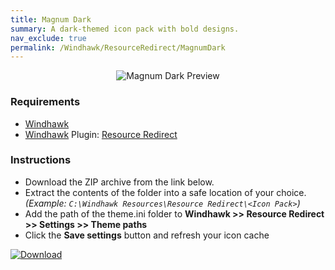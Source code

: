 ```yaml
---
title: Magnum Dark
summary: A dark-themed icon pack with bold designs.
nav_exclude: true
permalink: /Windhawk/ResourceRedirect/MagnumDark
---
```


<div align="center">
  <img src="https://gitlab.com/the-back-room/windhawk/resource-redirect/magnum-dark/-/raw/main/Extras/Preview.bmp" alt="Magnum Dark Preview" style="max-width: 100%; height: auto;">
</div>

### Requirements

- [Windhawk](https://windhawk.net/)
- [Windhawk](https://windhawk.net/) Plugin: [Resource Redirect](https://windhawk.net/mods/icon-resource-redirect)

### Instructions

 - Download the ZIP archive from the link below.
 - Extract the contents of the folder into a safe location of your choice. *(Example: `C:\Windhawk Resources\Resource Redirect\<Icon Pack>`)*
 - Add the path of the theme.ini folder to **Windhawk >> Resource Redirect >> Settings >> Theme paths**
 - Click the **Save settings** button and refresh your icon cache

[![Download](https://img.shields.io/badge/Download-black?style=for-the-badge&logo=gitlab&logoColor=white&logoSize=auto&label=GitLab&labelColor=red&color=black&cacheSeconds=3600)](https://gitlab.com/the-back-room/windhawk/resource-redirect/magnum-dark/-/archive/main/magnum-dark-main.zip)
